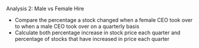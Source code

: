 Analysis 2: Male vs Female Hire
* Compare the percentage a stock changed when a female CEO took over to when a male CEO took over on a quarterly basis
* Calculate both percentage increase in stock price each quarter and percentage of stocks that have increased in price each quarter

